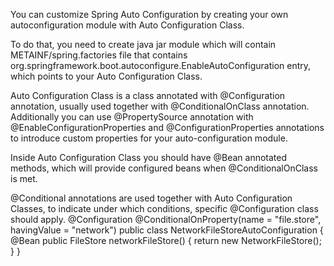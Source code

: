 You can customize Spring Auto Configuration by creating your own autoconfiguration module with Auto Configuration Class.

To do that, you need to create java jar module which will contain METAINF/spring.factories file that contains org.springframework.boot.autoconfigure.EnableAutoConfiguration entry, which points to your Auto Configuration Class.

Auto Configuration Class is a class annotated with @Configuration annotation, usually used together with @ConditionalOnClass annotation. Additionally you can use @PropertySource annotation with @EnableConfigurationProperties and @ConfigurationProperties annotations to introduce custom properties for your auto-configuration module.

Inside Auto Configuration Class you should have @Bean annotated methods, which
will provide configured beans when @ConditionalOnClass is met.


@Conditional annotations are used together with Auto Configuration Classes,
to indicate under which conditions, specific @Configuration class should
apply.
    @Configuration
    @ConditionalOnProperty(name = "file.store", havingValue = "network")
    public class NetworkFileStoreAutoConfiguration {
        @Bean
        public FileStore networkFileStore() {
            return new NetworkFileStore();
        }
    }

